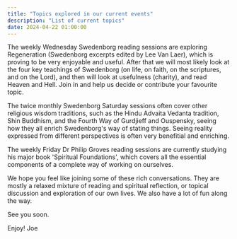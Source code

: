 ```yaml
---
title: "Topics explored in our current events"
description: "List of current topics"
date: 2024-04-22 01:00:00
---
```


The weekly Wednesday Swedenborg reading sessions are exploring Regeneration (Swedenborg excerpts edited by Lee Van Laer), which is proving to be very enjoyable and useful. After that we will most likely look at the four key teachings of Swedenborg (on life, on faith, on the scriptures, and on the Lord), and then will look at usefulness (charity), and read Heaven and Hell. Join in and help us decide or contribute your favourite topic.

The twice monthly Swedenborg Saturday sessions often cover other religious wisdom traditions, such as the Hindu Advaita Vedanta tradition, Shin Buddhism, and the Fourth Way of Gurdjieff and Ouspensky, seeing how they all enrich Swedenborg's way of stating things. Seeing reality expressed from different perspectives is often very benefitial and enriching.

The weekly Friday Dr Philip Groves reading sessions are currently studying his major book 'Spiritual Foundations', which covers all the essential components of a complete way of working on ourselves.

We hope you feel like joining some of these rich conversations. They are mostly a relaxed mixture of reading and spiritual reflection, or topical discussion and exploration of our own lives. We also have a lot of fun along the way.

See you soon.

Enjoy!
Joe